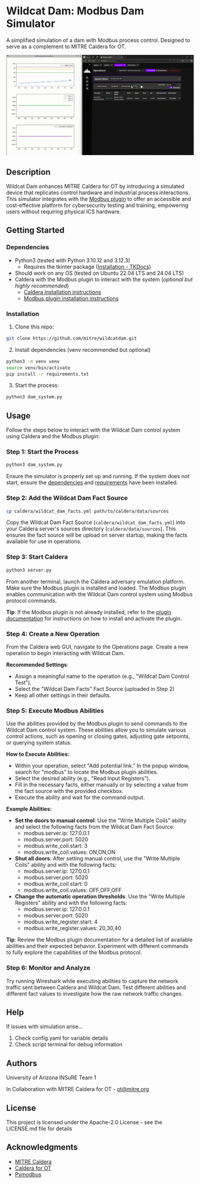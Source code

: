 # Wildcat Dam: Modbus Dam Simulator 

A simplified simulation of a dam with Modbus process control. Designed to serve
as a complement to MITRE Caldera for OT.

![Demo](./assets/demo.gif)

## Description

Wildcat Dam enhances MITRE Caldera for OT by introducing a simulated device that
replicates control hardware and industrial process interactions. This simulator
integrates with the [Modbus plugin](https://github.com/mitre/modbus) to offer
an accessible and cost-effective platform for cybersecurity testing and
training, empowering users without requiring physical ICS hardware.

## Getting Started

### Dependencies

* Python3 (tested with Python 3.10.12 and 3.12.3)
  * Requires the tkinter package ([Installation - TKDocs](https://tkdocs.com/tutorial/install.html))
* Should work on any OS (tested on Ubuntu 22.04 LTS and 24.04 LTS)
* Caldera with the Modbus plugin to interact with the system (*optional but highly recommended*) 
  * [Caldera installation instructions](https://github.com/mitre/caldera?tab=readme-ov-file#requirements)
  * [Modbus plugin installation instructions](https://github.com/mitre/modbus?tab=readme-ov-file#installation)

### Installation
1. Clone this repo:
```bash
git clone https://github.com/mitre/wildcatdam.git
```
2. Install dependencies (venv recommended but optional)
``` bash
python3 -m venv venv
source venv/bin/activate
pip install -r requirements.txt
```
3. Start the process:
``` bash
python3 dam_system.py 
```

## Usage

Follow the steps below to interact with the Wildcat Dam control system using
Caldera and the Modbus plugin:

### Step 1: Start the Process
```bash
python3 dam_system.py 
```
Ensure the simulator is properly set up and running. If the system does not
start, ensure the [dependencies](#dependencies) and
[requirements](#installation) have been installed.

### Step 2: Add the Wildcat Dam Fact Source
```bash
cp caldera/wildcat_dam_facts.yml path/to/caldera/data/sources
```
Copy the Wildcat Dam Fact Source (`caldera/wildcat_dam_facts.yml`) into your
Caldera server's sources directory (`caldera/data/sources`). This ensures the 
fact source will be upload on server startup, making the facts available for 
use in operations.


### Step 3: Start Caldera
```bash
python3 server.py
```
From another terminal, launch the Caldera adversary emulation platform. Make
sure the Modbus plugin is installed and loaded. The Modbus plugin enables
communication with the Wildcat Dam control system using Modbus protocol
commands.

**Tip**: If the Modbus plugin is not already installed, refer to the [plugin documentation](https://github.com/mitre/modbus?tab=readme-ov-file#installation) for instructions on how to install and activate the plugin.

### Step 4: Create a New Operation
From the Caldera web GUI, navigate to the Operations page. Create a new
operation to begin interacting with Wildcat Dam.

**Recommended Settings**:  
- Assign a meaningful name to the operation (e.g., "Wildcat Dam Control Test").
- Select the "Wildcat Dam Facts" Fact Source (uploaded in Step 2)
- Keep all other settings in their defaults.

### Step 5: Execute Modbus Abilities
Use the abilities provided by the Modbus plugin to send commands to the Wildcat Dam control system. These abilities allow you to simulate various control actions, such as opening or closing gates, adjusting gate setpoints, or querying system status.

**How to Execute Abilities:**
- Within your operation, select "Add potential link." In the popup window, search for "modbus" to locate the Modbus plugin abilities.
- Select the desired ability (e.g., "Read Input Registers").
- Fill in the necessary facts, either manually or by selecting a value from the 
  fact source with the provided checkbox.
- Execute the ability and wait for the command output.

**Example Abilities:**
- **Set the doors to manual control**: Use the "Write Multiple Coils" ability
  and select the following facts from the Wildcat Dam Fact Source:
  - modbus.server.ip: 127.0.0.1
  - modbus.server.port: 5020
  - modbus.write_coil.start: 3
  - modbus.write_coil.values: ON,ON,ON
- **Shut all doors**: After setting manual control, use the "Write Multiple
  Coils" ability and with the following facts:
  - modbus.server.ip: 127.0.0.1
  - modbus.server.port: 5020
  - modbus.write_coil.start: 0
  - modbus.write_coil.values: OFF,OFF,OFF
- **Change the automatic operation thresholds**: Use the "Write Multiple
  Registers" ability and with the following facts:
  - modbus.server.ip: 127.0.0.1
  - modbus.server.port: 5020
  - modbus.write_register.start: 4
  - modbus.write_register.values: 20,30,40
 

**Tip**: Review the Modbus plugin documentation for a detailed list of
available abilities and their expected behavior. Experiment with different
commands to fully explore the capabilities of the Modbus protocol.

### Step 6: Monitor and Analyze
Try running Wireshark while executing abilities to capture the network traffic
sent between Caldera and Wildcat Dam. Test different abilities and different
fact values to investigate how the raw network traffic changes.

## Help

If issues with simulation arise... 
1. Check config.yaml for variable details
2. Check script terminal for debug information

## Authors

University of Arizona INSuRE Team 1

In Collaboration with MITRE Caldera for OT - ot@mitre.org

## License

This project is licensed under the Apache-2.0 License - see the LICENSE.md file for details

## Acknowledgments

* [MITRE Caldera](https://github.com/mitre/caldera)
* [Caldera for OT](https://github.com/mitre/caldera-ot)
* [Pymodbus](https://pymodbus.readthedocs.io/en/latest/)
